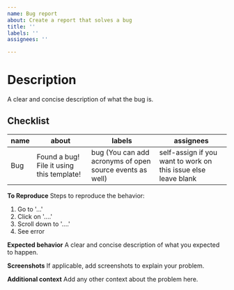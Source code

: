 ```yaml
---
name: Bug report
about: Create a report that solves a bug
title: ''
labels: ''
assignees: ''

---
```


# Description 
A clear and concise description of what the bug is.


## Checklist

|name|about|labels|assignees|
|----|-----|------|---------|
|Bug|Found a bug! File it using this template!|bug (You can add acronyms of open source events as well) |self-assign if you want to work on this issue else leave blank|

**To Reproduce**
Steps to reproduce the behavior:
1. Go to '...'
2. Click on '....'
3. Scroll down to '....'
4. See error

**Expected behavior**
A clear and concise description of what you expected to happen.

**Screenshots**
If applicable, add screenshots to explain your problem.

**Additional context**
Add any other context about the problem here.
